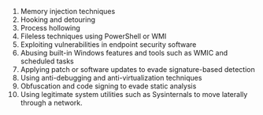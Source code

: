 1. Memory injection techniques
2. Hooking and detouring
3. Process hollowing
4. Fileless techniques using PowerShell or WMI
5. Exploiting vulnerabilities in endpoint security software
6. Abusing built-in Windows features and tools such as WMIC and scheduled tasks
7. Applying patch or software updates to evade signature-based detection
8. Using anti-debugging and anti-virtualization techniques
9. Obfuscation and code signing to evade static analysis
10. Using legitimate system utilities such as Sysinternals to move laterally through a network.
